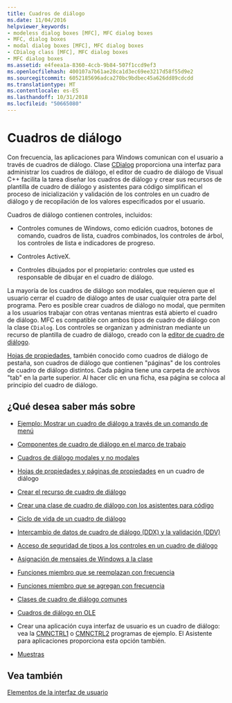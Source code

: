 ```yaml
---
title: Cuadros de diálogo
ms.date: 11/04/2016
helpviewer_keywords:
- modeless dialog boxes [MFC], MFC dialog boxes
- MFC, dialog boxes
- modal dialog boxes [MFC], MFC dialog boxes
- CDialog class [MFC], MFC dialog boxes
- MFC dialog boxes
ms.assetid: e4feea1a-8360-4ccb-9b84-507f1ccd9ef3
ms.openlocfilehash: 400107a7b61ae28ca1d3ec69ee3217d58f55d9e2
ms.sourcegitcommit: 6052185696adca270bc9bdbec45a626dd89cdcdd
ms.translationtype: MT
ms.contentlocale: es-ES
ms.lasthandoff: 10/31/2018
ms.locfileid: "50665080"
---
```

# <a name="dialog-boxes"></a>Cuadros de diálogo

Con frecuencia, las aplicaciones para Windows comunican con el usuario a través de cuadros de diálogo. Clase [CDialog](../mfc/reference/cdialog-class.md) proporciona una interfaz para administrar los cuadros de diálogo, el editor de cuadro de diálogo de Visual C++ facilita la tarea diseñar los cuadros de diálogo y crear sus recursos de plantilla de cuadro de diálogo y asistentes para código simplifican el proceso de inicialización y validación de los controles en un cuadro de diálogo y de recopilación de los valores especificados por el usuario.

Cuadros de diálogo contienen controles, incluidos:

- Controles comunes de Windows, como edición cuadros, botones de comando, cuadros de lista, cuadros combinados, los controles de árbol, los controles de lista e indicadores de progreso.

- Controles ActiveX.

- Controles dibujados por el propietario: controles que usted es responsable de dibujar en el cuadro de diálogo.

La mayoría de los cuadros de diálogo son modales, que requieren que el usuario cerrar el cuadro de diálogo antes de usar cualquier otra parte del programa. Pero es posible crear cuadros de diálogo no modal, que permiten a los usuarios trabajar con otras ventanas mientras está abierto el cuadro de diálogo. MFC es compatible con ambos tipos de cuadro de diálogo con la clase `CDialog`. Los controles se organizan y administran mediante un recurso de plantilla de cuadro de diálogo, creado con la [editor de cuadro de diálogo](../windows/dialog-editor.md).

[Hojas de propiedades](../mfc/property-sheets-mfc.md), también conocido como cuadros de diálogo de pestaña, son cuadros de diálogo que contienen "páginas" de los controles de cuadro de diálogo distintos. Cada página tiene una carpeta de archivos "tab" en la parte superior. Al hacer clic en una ficha, esa página se coloca al principio del cuadro de diálogo.

## <a name="what-do-you-want-to-know-more-about"></a>¿Qué desea saber más sobre

- [Ejemplo: Mostrar un cuadro de diálogo a través de un comando de menú](../mfc/example-displaying-a-dialog-box-via-a-menu-command.md)

- [Componentes de cuadro de diálogo en el marco de trabajo](../mfc/dialog-box-components-in-the-framework.md)

- [Cuadros de diálogo modales y no modales](../mfc/modal-and-modeless-dialog-boxes.md)

- [Hojas de propiedades y páginas de propiedades](../mfc/property-sheets-and-property-pages-mfc.md) en un cuadro de diálogo

- [Crear el recurso de cuadro de diálogo](../mfc/creating-the-dialog-resource.md)

- [Crear una clase de cuadro de diálogo con los asistentes para código](../mfc/creating-a-dialog-class-with-code-wizards.md)

- [Ciclo de vida de un cuadro de diálogo](../mfc/life-cycle-of-a-dialog-box.md)

- [Intercambio de datos de cuadro de diálogo (DDX) y la validación (DDV)](../mfc/dialog-data-exchange-and-validation.md)

- [Acceso de seguridad de tipos a los controles en un cuadro de diálogo](../mfc/type-safe-access-to-controls-in-a-dialog-box.md)

- [Asignación de mensajes de Windows a la clase](../mfc/mapping-windows-messages-to-your-class.md)

- [Funciones miembro que se reemplazan con frecuencia](../mfc/commonly-overridden-member-functions.md)

- [Funciones miembro que se agregan con frecuencia](../mfc/commonly-added-member-functions.md)

- [Clases de cuadro de diálogo comunes](../mfc/common-dialog-classes.md)

- [Cuadros de diálogo en OLE](../mfc/dialog-boxes-in-ole.md)

- Crear una aplicación cuya interfaz de usuario es un cuadro de diálogo: vea la [CMNCTRL1](../visual-cpp-samples.md) o [CMNCTRL2](../visual-cpp-samples.md) programas de ejemplo. El Asistente para aplicaciones proporciona esta opción también.

- [Muestras](../mfc/dialog-sample-list.md)

## <a name="see-also"></a>Vea también

[Elementos de la interfaz de usuario](../mfc/user-interface-elements-mfc.md)
